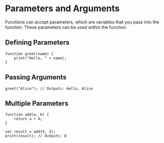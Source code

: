 # Parameters and Arguments

Functions can accept parameters, which are variables that you pass into the function. These parameters can be used within the function.

## Defining Parameters

```our_language
function greet(name) {
    print("Hello, " + name);
}
```

## Passing Arguments

```our_language
greet("Alice"); // Outputs: Hello, Alice
```

## Multiple Parameters

```our_language
function add(a, b) {
    return a + b;
}

var result = add(5, 3);
print(result); // Outputs: 8
```
